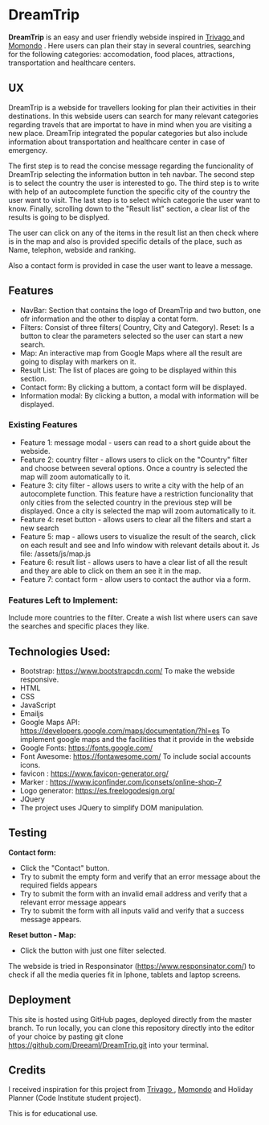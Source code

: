 
# DreamTrip
**DreamTrip** is an easy and user friendly webside inspired in  [Trivago ]([https://www.trivago.se/](https://www.trivago.se/)) and [Momondo](https://www.momondo.se/horizon/sem/flights/general?lang=sv&skipapp=true&gclid=Cj0KCQjwov3nBRDFARIsANgsdoGsRYEixl3G63kgtl0x4OQjIU9NygwYaiAc4N42HL0-18W2nZ7-FssaAsxPEALw_wcB) . Here users can plan their stay in several countries, searching for the following categories: accomodation, food places, attractions, transportation and healthcare centers. 

## UX
DreamTrip is a webside for travellers looking for plan their activities in their destinations. 
In this webside users can search for many relevant categories regarding travels that are importat to have in mind when you are visiting a new place.
DreamTrip integrated the popular categories but also include information about transportation and healthcare center in case of emergency.

The first step is to read the concise message regarding the funcionality of DreamTrip selecting the information button in teh navbar.
The second step is to select the country the user is interested to go.
The third step is to write with help of an autocomplete function the specific city of the country the user want to visit.
The last step is to select which categorie the user want to know.
Finally, scrolling down to the "Result list" section, a clear list of the results is going to be displyed.

The user can click on any of the items in the result list an then check where is in the map and also is provided specific details of the place, such as Name, telephon, webside and ranking.

Also a contact form is provided in case the user want to leave a message. 

## Features
- NavBar: Section that contains the logo of DreamTrip and two button, one ofr information and the other to display a contat form.
- Filters: Consist of three filters( Country, City and Category).
Reset: Is a button to clear the parameters selected so the user can start a new search.
- Map: An interactive map from Google Maps where all the result are going to display with markers on it.
- Result List: The list of places are going to be displayed within this section.
- Contact form: By clicking a buttom, a contact form will be displayed.
- Information modal: By clicking a button, a modal with information will be displayed.

### Existing Features
- Feature 1: message modal  - users can read to a short guide about the webside.
- Feature 2: country filter - allows users to click on the "Country" filter and choose between several options. Once a country is selected the map will zoom automatically to it.
- Feature 3: city filter - allows users to write a city with the help of an autocomplete function. This feature have a restriction funcionality that only cities from the selected country in the previous step will be displayed. Once a city is selected the map will zoom automatically to it.
- Feature 4: reset button - allows users to clear all the filters and start a new search
- Feature 5: map - allows users to visualize the result of the search, click on each result and see and Info window with relevant details about it. Js file: /assets/js/map.js
- Feature 6: result list - allows users to have a clear list of all the result and they are able to click on them an see it in the map.
- Feature 7: contact form - allow users to contact the author via a form.


### Features Left to Implement:
Include more countries to the filter.
Create a wish list where users can save the searches and specific places they like.

## Technologies Used:
- Bootstrap: https://www.bootstrapcdn.com/ To make the webside responsive.
- HTML
- CSS
- JavaScript
- Emailjs
- Google Maps API: https://developers.google.com/maps/documentation/?hl=es To implement google maps and the facilities that it provide in the webside 
- Google Fonts: https://fonts.google.com/
- Font Awesome: https://fontawesome.com/ To include social accounts icons.
- favicon : https://www.favicon-generator.org/
- Marker : https://www.iconfinder.com/iconsets/online-shop-7
- Logo generator: https://es.freelogodesign.org/
- JQuery
- The project uses JQuery to simplify DOM manipulation.

## Testing
 **Contact form:**
- Click the "Contact" button.
- Try to submit the empty form and verify that an error message about the required fields appears
- Try to submit the form with an invalid email address and verify that a relevant error message appears
- Try to submit the form with all inputs valid and verify that a success message appears.

**Reset button - Map:**
- Click the button with just one filter selected.

The webside is tried in Responsinator (https://www.responsinator.com/) to check if all the media queries fit in Iphone, tablets and laptop screens.

## Deployment
This site is hosted using GitHub pages, deployed directly from the master branch. To run locally, you can clone this repository directly into the editor of your choice by pasting git clone 
https://github.com/Dreeaml/DreamTrip.git
into your terminal.

## Credits
I received inspiration for this project from [Trivago ]([https://www.trivago.se/](https://www.trivago.se/)), [Momondo](https://www.momondo.se/horizon/sem/flights/general?lang=sv&skipapp=true&gclid=Cj0KCQjwov3nBRDFARIsANgsdoGsRYEixl3G63kgtl0x4OQjIU9NygwYaiAc4N42HL0-18W2nZ7-FssaAsxPEALw_wcB) and Holiday Planner (Code Institute student project).

This is for educational use.